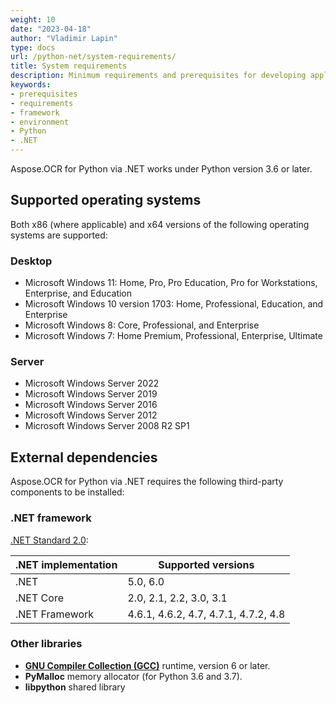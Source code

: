 ```yaml
---
weight: 10
date: "2023-04-18"
author: "Vladimir Lapin"
type: docs
url: /python-net/system-requirements/
title: System requirements
description: Minimum requirements and prerequisites for developing applications with Aspose.OCR for Python via .NET.
keywords:
- prerequisites
- requirements
- framework
- environment
- Python
- .NET
---
```


Aspose.OCR for Python via .NET works under Python version 3.6 or later.

## Supported operating systems

Both x86 (where applicable) and x64 versions of the following operating systems are supported:

### Desktop

- Microsoft Windows 11: Home, Pro, Pro Education, Pro for Workstations, Enterprise, and Education
- Microsoft Windows 10 version 1703: Home, Professional, Education, and Enterprise
- Microsoft Windows 8: Core, Professional, and Enterprise
- Microsoft Windows 7: Home Premium, Professional, Enterprise, Ultimate

### Server

- Microsoft Windows Server 2022
- Microsoft Windows Server 2019
- Microsoft Windows Server 2016
- Microsoft Windows Server 2012
- Microsoft Windows Server 2008 R2 SP1

## External dependencies

Aspose.OCR for Python via .NET requires the following third-party components to be installed:

### .NET framework

[.NET Standard 2.0](https://docs.microsoft.com/en-us/dotnet/standard/net-standard?tabs=net-standard-2-0):

.NET implementation	| Supported versions
------------------- | ------------------
.NET | 5.0, 6.0
.NET Core | 2.0, 2.1, 2.2, 3.0, 3.1
.NET Framework | 4.6.1, 4.6.2, 4.7, 4.7.1, 4.7.2, 4.8

### Other libraries

- [**GNU Compiler Collection (GCC)**](https://gcc.gnu.org/) runtime, version 6 or later.
- **PyMalloc** memory allocator (for Python 3.6 and 3.7).
- **libpython** shared library
